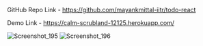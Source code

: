GitHub Repo Link - https://github.com/mayankmittal-iitr/todo-react 


Demo Link - https://calm-scrubland-12125.herokuapp.com/

![Screenshot_195](https://user-images.githubusercontent.com/74496738/111872960-0e2ed180-89b4-11eb-90fd-ed22cd10550e.png)
![Screenshot_196](https://user-images.githubusercontent.com/74496738/111872964-0f5ffe80-89b4-11eb-8cd6-63e2d85378b8.png)

